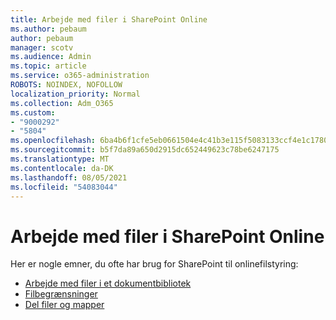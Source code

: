 ```yaml
---
title: Arbejde med filer i SharePoint Online
ms.author: pebaum
author: pebaum
manager: scotv
ms.audience: Admin
ms.topic: article
ms.service: o365-administration
ROBOTS: NOINDEX, NOFOLLOW
localization_priority: Normal
ms.collection: Adm_O365
ms.custom:
- "9000292"
- "5804"
ms.openlocfilehash: 6ba4b6f1cfe5eb0661504e4c41b3e115f5083133ccf4e1c1780f0e6d8bad0462
ms.sourcegitcommit: b5f7da89a650d2915dc652449623c78be6247175
ms.translationtype: MT
ms.contentlocale: da-DK
ms.lasthandoff: 08/05/2021
ms.locfileid: "54083044"
---
```

# <a name="working-with-files-in-sharepoint-online"></a>Arbejde med filer i SharePoint Online

Her er nogle emner, du ofte har brug for SharePoint til onlinefilstyring:

- [Arbejde med filer i et dokumentbibliotek](https://support.microsoft.com/office/a9d89171-1673-4892-9dd2-1ca52037dea2)
- [Filbegrænsninger](https://support.office.com/article/invalid-file-names-and-file-types-in-onedrive-and-sharepoint-64883a5d-228e-48f5-b3d2-eb39e07630fa)
- [Del filer og mapper](https://support.office.com/article/share-sharepoint-files-or-folders-1fe37332-0f9a-4719-970e-d2578da4941c)
